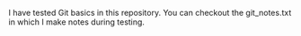 I have tested Git basics in this repository. You can checkout the git_notes.txt in which I make notes during testing.
